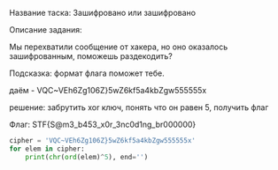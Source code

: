 Название таска: Зашифровано или зашифровано

Описание задания:

Мы перехватили сообщение от хакера, но оно оказалось зашифрованным, поможешь раздекодить?

Подсказка: формат флага поможет тебе.


даём - VQC~VEh6Zg106Z}5wZ6kf5a4kbZgw555555x

решение: забрутить xor ключ, понять что он равен 5, получить флаг

Флаг: STF{S@m3_b453_x0r_3nc0d1ng_br000000}

```python
cipher = 'VQC~VEh6Zg106Z}5wZ6kf5a4kbZgw555555x'
for elem in cipher:
    print(chr(ord(elem)^5), end='')
```
